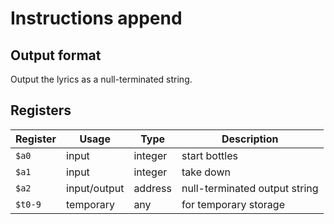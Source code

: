 # Instructions append

## Output format

Output the lyrics as a null-terminated string.

## Registers

| Register | Usage        | Type    | Description                   |
| -------- | ------------ | ------- | ----------------------------- |
| `$a0`    | input        | integer | start bottles                 |
| `$a1`    | input        | integer | take down                     |
| `$a2`    | input/output | address | null-terminated output string |
| `$t0-9`  | temporary    | any     | for temporary storage         |
